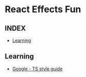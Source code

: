 # React Effects Fun

## INDEX

- [Learning](#learning)

## Learning

- [Google - TS style guide](https://google.github.io/styleguide/tsguide.html#structural-types-vs-nominal-types)
